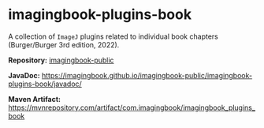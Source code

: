 # imagingbook-plugins-book

A collection of `ImageJ` plugins related to individual book chapters (Burger/Burger 3rd edition, 2022).

**Repository:** [imagingbook-public](https://github.com/imagingbook/imagingbook-public)

**JavaDoc:** https://imagingbook.github.io/imagingbook-public/imagingbook-plugins-book/javadoc/

**Maven Artifact:** https://mvnrepository.com/artifact/com.imagingbook/imagingbook_plugins_book

